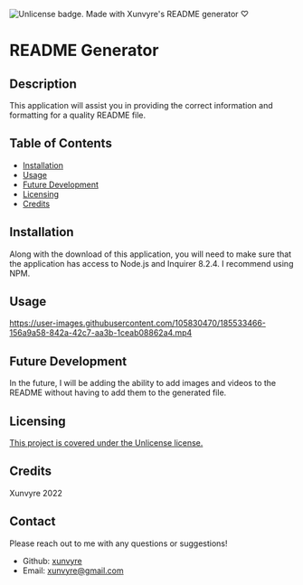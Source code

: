 ![Unlicense badge.](https://img.shields.io/badge/License-Unlicense-pink.svg)
Made with Xunvyre's README generator ♡
# README Generator
## Description
This application will assist you in providing the correct information and formatting for a quality README file.
## Table of Contents

* [Installation](https://github.com/xunvyre/rm-gen#installation)
* [Usage](https://github.com/xunvyre/rem-gen#usage)
* [Future Development](https://github.com/xunvyre/rm-gen#future-development)
* [Licensing](https://github.com/xunvyre/rm-gen#licensing)
* [Credits](https://github.com/xunvyre/rm-gen#credits)
## Installation
Along with the download of this application, you will need to make sure that the application has access to Node.js and Inquirer 8.2.4. I recommend using NPM.
## Usage
https://user-images.githubusercontent.com/105830470/185533466-156a9a58-842a-42c7-aa3b-1ceab08862a4.mp4
## Future Development
In the future, I will be adding the ability to add images and videos to the README without having to add them to the generated file.
## Licensing
[This project is covered under the Unlicense license.](https://choosealicense.com/licenses/unlicense/)
## Credits
Xunvyre 2022
## Contact
Please reach out to me with any questions or suggestions!
* Github: [xunvyre](https://github.com/xunvyre/)
* Email: xunvyre@gmail.com
